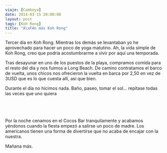 ```yaml
---
viaje: [Camboya]
date: 2014-03-15 20:00:00
layout: post
tags: [Koh Rong]
title: "A\xFAn más Koh Rong"
---
```

<p>Tercer día en Koh Rong. Mientras los demás se levantaban yo he aprovechado para hacer un poco de yoga matutino. Ah, la vida simple de Koh Rong, creo que podría acostumbrarme a vivir por aquí una temporada.</p>
<p>Tras desayunar en uno de los puestos de la playa, compramos comida para el resto del día y nos fuimos a Long Beach. De camino contratamos el barco de vuelta, unos chicos nos ofrecieron la vuelta en barca por 2,50 en vez de 3USD que es lo que cuesta allí, así que bien.</p>
<p>Durante el día no hicimos nada. Baño, paseo, tomar el sol... repítase todas las veces que uno quiera</p>
<p><img src="https://lh4.ggpht.com/fMXcsVa0izaRErnFDfxGJ3QGeuCY_bb0UC4_mvj9m3i1JIdhJS6pDsn8dd7h2Gm74egOF6nHXxYkmZvshrJjXA" alt="" data-key="3100193"></p>
<p><img src="https://lh4.ggpht.com/iGqSmT2euk3hWezgQmpPKDC21RdaQ_mQMxEpZAk3UTEDpJIqM3wEJV757VvDAxG564fRg9Qits4UmjuLey8" alt="" data-key="3100195"></p>
<p><img src="https://lh3.ggpht.com/0nBiuTzZ91iNrFyUIO4jmfcYT1fiQGgTflLRbpaofEpBZs4y45vLnPjFdypF1TptEmoffcQcBPP0eTegMLU" alt="" data-key="3100187"></p>
<p><img src="https://lh4.ggpht.com/CenER-GE444yjn7aJNI-O8LNbeqZg98jW6TScv75B9dCw1zWdQW-Yf_VApaxysBBdcVhDsBSrxiHc9HRfadB" alt="" data-key="1070162"></p>
<p>Por la noche cenamos en el Cocos Bar tranquilamente y acabamos yéndonos cuando la fiesta empezó a salirse un poco de madre. Los americanos tienen una forma de divertirse que no acaba de encajar con la nuestra.</p>
<p>Mañana más.</p>